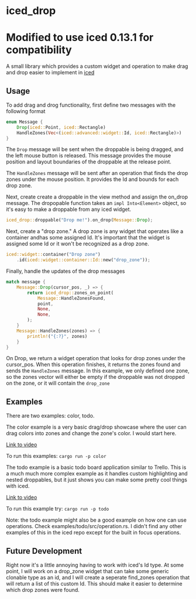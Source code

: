 # iced_drop

# Modified to use iced 0.13.1 for compatibility

A small library which provides a custom widget and operation to make drag and drop easier to implement in [iced](https://github.com/iced-rs/iced/tree/master)

## Usage

To add drag and drog functionality, first define two messages with the following format

```rust
enum Message {
    Drop(iced::Point, iced::Rectangle)
    HandleZones(Vec<(iced::advanced::widget::Id, iced::Rectangle)>)
}
```

The `Drop` message will be sent when the droppable is being dragged, and the left mouse button is released. This message provides the mouse position and layout boundaries of the droppable at the release point.

The `HandleZones` message will be sent after an operation that finds the drop zones under the mouse position. It provides the Id and bounds for each drop zone.

Next, create create a droppable in the view method and assign the on_drop message. The dropopable function takes an `impl Into<Element>` object, so it's easy to make a droppable from any iced widget.

```rust
iced_drop::droppable("Drop me!").on_drop(Message::Drop);
```

Next, create a "drop zone." A drop zone is any widget that operates like a container andhas some assigned Id. It's important that the widget is assigned some Id or it won't be recognized as a drop zone.

```rust
iced::widget::container("Drop zone")
    .id(iced::widget::container::Id::new("drop_zone"));
```

Finally, handle the updates of the drop messages

```rust
match message {
    Message::Drop(cursor_pos, _) => {
        return iced_drop::zones_on_point(
            Message::HandleZonesFound,
            point,
            None,
            None,
        );
    }
    Message::HandleZones(zones) => {
        println!("{:?}", zones)
    }
}
```

On Drop, we return a widget operation that looks for drop zones under the cursor_pos. When this operation finishes, it returns the zones found and sends the `HandleZones` message. In this example, we only defined one zone, so the zones vector will either be empty if the droppable was not dropped on the zone, or it will contain the `drop_zone`

## Examples

There are two examples: color, todo.

The color example is a very basic drag/drop showcase where the user can drag colors into zones and change the zone's color. I would start here.

[Link to video](https://drive.google.com/file/d/1K1CCi2Lc90IUyDufsvoUBZmUCbeg6_Fi/view?usp=sharing)

To run this examples: `cargo run -p color`

The todo example is a basic todo board application similar to Trello. This is a much much more complex example as it handles custom highlighting and nested droppables, but it just shows you can make some pretty cool things with iced.

[Link to video](https://drive.google.com/file/d/1MLOCk4Imd_oUnrTj_psbpYbwua976HmR/view?usp=sharing)

To run this example try: `cargo run -p todo`

Note: the todo example might also be a good example on how one can use operations. Check examples/todo/src/operation.rs. I didn't find any other examples of this in the iced repo except for the built in focus operations.

## Future Development

Right now it's a little annoying having to work with iced's Id type. At some point, I will work on a drop_zone widget that can take some generic clonable type as an id, and I will create a seperate find_zones operation that will return a list of this custom Id. This should make it easier to determine which drop zones were found.
